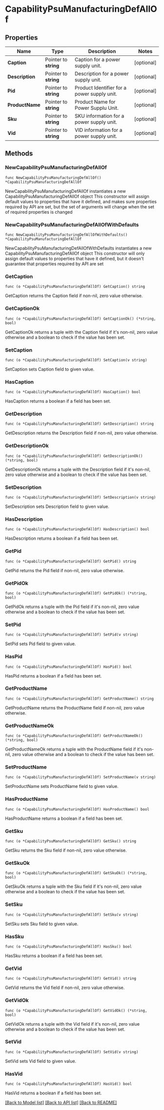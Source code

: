 # CapabilityPsuManufacturingDefAllOf

## Properties

Name | Type | Description | Notes
------------ | ------------- | ------------- | -------------
**Caption** | Pointer to **string** | Caption for a power supply unit. | [optional] 
**Description** | Pointer to **string** | Description for a power supply unit. | [optional] 
**Pid** | Pointer to **string** | Product Identifier for a power supply unit. | [optional] 
**ProductName** | Pointer to **string** | Product Name for Power Supplu Unit. | [optional] 
**Sku** | Pointer to **string** | SKU information for a power supply unit. | [optional] 
**Vid** | Pointer to **string** | VID information for a power supply unit. | [optional] 

## Methods

### NewCapabilityPsuManufacturingDefAllOf

`func NewCapabilityPsuManufacturingDefAllOf() *CapabilityPsuManufacturingDefAllOf`

NewCapabilityPsuManufacturingDefAllOf instantiates a new CapabilityPsuManufacturingDefAllOf object
This constructor will assign default values to properties that have it defined,
and makes sure properties required by API are set, but the set of arguments
will change when the set of required properties is changed

### NewCapabilityPsuManufacturingDefAllOfWithDefaults

`func NewCapabilityPsuManufacturingDefAllOfWithDefaults() *CapabilityPsuManufacturingDefAllOf`

NewCapabilityPsuManufacturingDefAllOfWithDefaults instantiates a new CapabilityPsuManufacturingDefAllOf object
This constructor will only assign default values to properties that have it defined,
but it doesn't guarantee that properties required by API are set

### GetCaption

`func (o *CapabilityPsuManufacturingDefAllOf) GetCaption() string`

GetCaption returns the Caption field if non-nil, zero value otherwise.

### GetCaptionOk

`func (o *CapabilityPsuManufacturingDefAllOf) GetCaptionOk() (*string, bool)`

GetCaptionOk returns a tuple with the Caption field if it's non-nil, zero value otherwise
and a boolean to check if the value has been set.

### SetCaption

`func (o *CapabilityPsuManufacturingDefAllOf) SetCaption(v string)`

SetCaption sets Caption field to given value.

### HasCaption

`func (o *CapabilityPsuManufacturingDefAllOf) HasCaption() bool`

HasCaption returns a boolean if a field has been set.

### GetDescription

`func (o *CapabilityPsuManufacturingDefAllOf) GetDescription() string`

GetDescription returns the Description field if non-nil, zero value otherwise.

### GetDescriptionOk

`func (o *CapabilityPsuManufacturingDefAllOf) GetDescriptionOk() (*string, bool)`

GetDescriptionOk returns a tuple with the Description field if it's non-nil, zero value otherwise
and a boolean to check if the value has been set.

### SetDescription

`func (o *CapabilityPsuManufacturingDefAllOf) SetDescription(v string)`

SetDescription sets Description field to given value.

### HasDescription

`func (o *CapabilityPsuManufacturingDefAllOf) HasDescription() bool`

HasDescription returns a boolean if a field has been set.

### GetPid

`func (o *CapabilityPsuManufacturingDefAllOf) GetPid() string`

GetPid returns the Pid field if non-nil, zero value otherwise.

### GetPidOk

`func (o *CapabilityPsuManufacturingDefAllOf) GetPidOk() (*string, bool)`

GetPidOk returns a tuple with the Pid field if it's non-nil, zero value otherwise
and a boolean to check if the value has been set.

### SetPid

`func (o *CapabilityPsuManufacturingDefAllOf) SetPid(v string)`

SetPid sets Pid field to given value.

### HasPid

`func (o *CapabilityPsuManufacturingDefAllOf) HasPid() bool`

HasPid returns a boolean if a field has been set.

### GetProductName

`func (o *CapabilityPsuManufacturingDefAllOf) GetProductName() string`

GetProductName returns the ProductName field if non-nil, zero value otherwise.

### GetProductNameOk

`func (o *CapabilityPsuManufacturingDefAllOf) GetProductNameOk() (*string, bool)`

GetProductNameOk returns a tuple with the ProductName field if it's non-nil, zero value otherwise
and a boolean to check if the value has been set.

### SetProductName

`func (o *CapabilityPsuManufacturingDefAllOf) SetProductName(v string)`

SetProductName sets ProductName field to given value.

### HasProductName

`func (o *CapabilityPsuManufacturingDefAllOf) HasProductName() bool`

HasProductName returns a boolean if a field has been set.

### GetSku

`func (o *CapabilityPsuManufacturingDefAllOf) GetSku() string`

GetSku returns the Sku field if non-nil, zero value otherwise.

### GetSkuOk

`func (o *CapabilityPsuManufacturingDefAllOf) GetSkuOk() (*string, bool)`

GetSkuOk returns a tuple with the Sku field if it's non-nil, zero value otherwise
and a boolean to check if the value has been set.

### SetSku

`func (o *CapabilityPsuManufacturingDefAllOf) SetSku(v string)`

SetSku sets Sku field to given value.

### HasSku

`func (o *CapabilityPsuManufacturingDefAllOf) HasSku() bool`

HasSku returns a boolean if a field has been set.

### GetVid

`func (o *CapabilityPsuManufacturingDefAllOf) GetVid() string`

GetVid returns the Vid field if non-nil, zero value otherwise.

### GetVidOk

`func (o *CapabilityPsuManufacturingDefAllOf) GetVidOk() (*string, bool)`

GetVidOk returns a tuple with the Vid field if it's non-nil, zero value otherwise
and a boolean to check if the value has been set.

### SetVid

`func (o *CapabilityPsuManufacturingDefAllOf) SetVid(v string)`

SetVid sets Vid field to given value.

### HasVid

`func (o *CapabilityPsuManufacturingDefAllOf) HasVid() bool`

HasVid returns a boolean if a field has been set.


[[Back to Model list]](../README.md#documentation-for-models) [[Back to API list]](../README.md#documentation-for-api-endpoints) [[Back to README]](../README.md)


